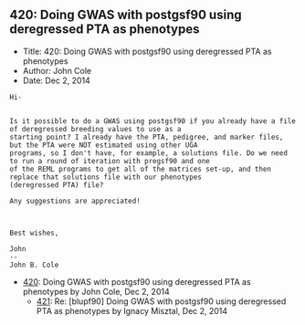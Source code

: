 ## 420: Doing GWAS with postgsf90 using deregressed PTA as phenotypes

- Title: 420: Doing GWAS with postgsf90 using deregressed PTA as phenotypes
- Author: John Cole
- Date: Dec 2, 2014
```
Hi-


Is it possible to do a GWAS using postgsf90 if you already have a file of deregressed breeding values to use as a
starting point? I already have the PTA, pedigree, and marker files, but the PTA were NOT estimated using other UGA
programs, so I don't have, for example, a solutions file. Do we need to run a round of iteration with pregsf90 and one
of the REML programs to get all of the matrices set-up, and then replace that solutions file with our phenotypes
(deregressed PTA) file?

Any suggestions are appreciated!



Best wishes,

John
-- 
John B. Cole
```

- [420](0420.md): Doing GWAS with postgsf90 using deregressed PTA as phenotypes by John Cole, Dec 2, 2014
    - [421](0421.md): Re: [blupf90] Doing GWAS with postgsf90 using deregressed PTA as phenotypes by Ignacy Misztal, Dec 2, 2014
